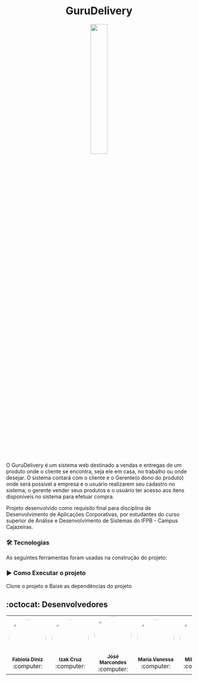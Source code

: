 

# <h1 align="center">  GuruDelivery </h1>

<p align="center"  width="40%" >
  <img width="30%" src="https://user-images.githubusercontent.com/20650067/218188041-e98fe83c-3f47-42cf-9163-a5a779def72d.png" />
</p>

O GuruDelivery é um sistema web destinado a vendas e entregas de um produto onde o cliente se encontra, seja ele em casa, no trabalho ou onde desejar. O sistema contará com o cliente e o Gerente(o dono do produto) onde será possível a empresa e o usuário realizarem seu cadastro no sistema, o gerente vender seus produtos e o usuário ter acesso aos itens disponíveis no sistema para efetuar compra.

Projeto desenvolvido como requisito final para disciplina de Desenvolvimento de Aplicações Corporativas, por estudantes do curso superior de Análise e Desenvolvimento de Sistemas do IFPB - Campus Cajazeiras.

### 🛠 Tecnologias

As seguintes ferramentas foram usadas na construção do projeto:


### :arrow_forward: Como Executar o projeto
Clone o projeto e
Baixe as dependências do projeto

## :octocat: Desenvolvedores 

<table align="center" >  
  <tr>
    <td align="center"><a href="https://github.com/fabioladiniz97"><img style="border-radius: 50%;" src="https://avatars.githubusercontent.com/u/20650067?v=4" width="100px;" alt=""/><br /><sub><b>Fabíola Diniz</b></sub></a><br /><a>:computer:</a></td>
    <td align="center"><a href="https://github.com/zurckasi" ><img style="border-radius: 50%;" src="https://avatars.githubusercontent.com/u/85362991?v=4" width="100px;" alt=""/><br /><sub><b>Izak Cruz</b></sub></a><br /><a >:computer:</a></td>
        <td align="center"><a href="https://github.com/marcondesnjr"><img style="border-radius: 50%;" src="https://avatars.githubusercontent.com/u/11901320?v=4" width="100px;" alt=""/><br /><sub><b>José Marcondes</b></sub></a><br /><a>:computer:</a></td>
    <td align="center"><a href="https://github.com/mvanessatavares?tab=following" ><img style="border-radius: 50%;" src="https://avatars.githubusercontent.com/u/72419304?v=4" width="100px;" alt=""/><br /><sub><b>Maria Vanessa</b></sub></a><br /><a>:computer:</a></td>
    <td align="center"><a href="https://github.com/milenalinsb"><img style="border-radius: 50%;" src="https://avatars.githubusercontent.com/u/48775921?v=4" width="100px;" alt=""/><br /><sub><b>Milena Lins</b></sub></a><br /><a >:computer:</a></td>
    <td align="center"><a href="https://github.com/moacirdavidag"><img style="border-radius: 50%;" src="https://avatars.githubusercontent.com/u/65923695?v=4" width="100px;" alt=""/><br /><sub><b>Moacir David</b></sub></a><br /><a >:computer:</a></td>
    <td align="center"><a href="https://github.com/Rebehk"><img style="border-radius: 50%;" src="https://avatars.githubusercontent.com/u/60322853?v=4" width="100px;" alt=""/><br /><sub><b>Rebehk Jordão</b></sub></a><br /><a>:computer:</a></td>
  </tr>
</table>
